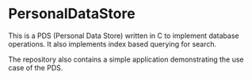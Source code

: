 # PersonalDataStore
This is a PDS (Personal Data Store) written in C to implement database operations. It also implements index based querying for search.

The repository also contains a simple application demonstrating the use case of the PDS.
